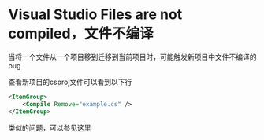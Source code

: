 # Visual Studio Files are not compiled，文件不编译

当将一个文件从一个项目移到迁移到当前项目时，可能触发新项目中文件不编译的bug

查看新项目的csproj文件可以看到以下行

```xml
<ItemGroup>
    <Compile Remove="example.cs" />
</ItemGroup>
```

类似的问题，可以参见[这里](https://developercommunity.visualstudio.com/t/files-being-added-to-itemgroupcompileremove/308286)